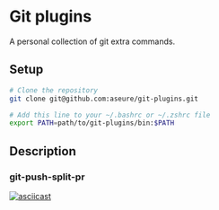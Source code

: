 # Git plugins

A personal collection of git extra commands.

## Setup

```bash
# Clone the repository
git clone git@github.com:aseure/git-plugins.git

# Add this line to your ~/.bashrc or ~/.zshrc file
export PATH=path/to/git-plugins/bin:$PATH
```

## Description

### git-push-split-pr
[![asciicast](https://asciinema.org/a/177551.png)](https://asciinema.org/a/177551)
